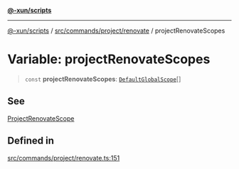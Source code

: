 [**@-xun/scripts**](../../../../../README.md)

***

[@-xun/scripts](../../../../../README.md) / [src/commands/project/renovate](../README.md) / projectRenovateScopes

# Variable: projectRenovateScopes

> `const` **projectRenovateScopes**: [`DefaultGlobalScope`](../../../../configure/enumerations/DefaultGlobalScope.md)[]

## See

[ProjectRenovateScope](../../../../configure/enumerations/DefaultGlobalScope.md)

## Defined in

[src/commands/project/renovate.ts:151](https://github.com/Xunnamius/xscripts/blob/28c221bb8a859e69003ba2447e3f5763dc92a0ec/src/commands/project/renovate.ts#L151)
